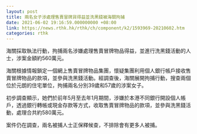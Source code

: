```yaml
---
layout: post
title: 兩名女子涉處理售賣冒牌貨得益並洗黑錢被海關拘捕
date: 2021-06-02 19:16:59.000000000 +08:00
link: https://news.rthk.hk/rthk/ch/component/k2/1593969-20210602.htm
categories: rthk
---
```


海關採取執法行動，拘捕兩名涉嫌處理售賣冒牌物品得益，並進行洗黑錢活動的人士，涉案金額約560萬元。

海關根據情報鎖定一個網上售賣冒牌物品集團，懷疑集團利用個人銀行帳戶接收售賣冒牌物品的款項，並參與洗黑錢活動。經調查後，海關展開拘捕行動，搜查兩個位於元朗的住宅單位，拘捕兩名分別39歲和57歲的涉案女子。

初步調查顯示，她們於前年5月至去年1月期間，涉嫌於本港不同銀行開設個人帳戶，透過銀行轉帳或現金存款等方式，收取售賣冒牌物品的款項，並參與洗黑錢活動，處理合共約580萬元。

案件仍在調查，兩名被捕人士正保釋候查，不排除會有更多人被捕。
